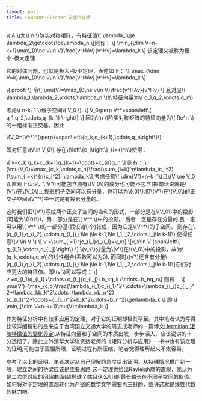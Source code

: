 ```yaml
---
layout: post
title: Courant-Fischer 定理的证明
---
```

\\( A \\)为\\( n \\)阶实对称矩阵，有特征值\\[ \lambda_1\ge \lambda_2\ge\cdots\ge\lambda_n \\]则有：
\\[ \min_{\dim V=n-k+1}\max_{0\ne v\in V}\frac{v^HAv}{v^Hv}=\lambda_k \\]
该定理又被称为极小-极大定理.

<!--more-->

它的对偶问题，也就是极大-极小定理，表述如下：
\\[ \max_{\dim V=k}\min_{0\ne v\in V}\frac{v^HAv}{v^Hv}=\lambda_k \\]

\\( proof: \\)
令\\[ \mu(V)=\max_{0\ne v\in V}\frac{v^HAv}{v^Hv} \\]
且对应\\( \lambda_1,\lambda_2,\cdots,\lambda_n \\)的特征向量为\\( q_1,q_2,\cdots,q_n\\).

考虑\\( n-k+1 \\)维子空间\\( V_0 \\).
\\[ V_0\perp V^*=span\left\\{ q_1,q_2,\cdots,q_{k-1} \right\\} \\]
因为\\(n \\)阶实对称矩阵的特征向量为\\( Re^n \\)的一组标准正交基。因此

\\(V_0=(V^*)^{\perp}=span\left\\{q_k,q_{k+1},\cdots,q_n\right\\}\\)

即对任意\\(v\in V_0\\),存在\\(\left\\{c_i\right\\}_{i=k}^n\\)使得：

\\[ v=c_k q_k+c_{k+1}q_{k+1}+\cdots+c_{n}q_n \\]
则有：
\\[\mu(V_0)=\max_{c_k,\cdots,c_n}\frac{\sum_{i=k}^n\lambda_ic_i^2}{\sum_{i=k}^{n}c_i^2}=\lambda_k\\]
考虑任意\\( \dim{V'}=n-k+1\\)且\\(V'\ne V_0 \\).直观上认识，\\(V'\\)可能包含原有\\(V_0\\)的成分也可能不包含(换句话说就是\\(V'\\)在\\(V_0\\)上投影的子空间可以有分量，也可以为\\(\{0\}\\).但\\(V'\\)在\\(V_0\\)的正交子空间\\(V^*\\)中一定是有投影分量的。

这时我们把\\(V'\\)写成两个正交子空间的直和的形式，一部分是在\\(V_0\\)中的投影(可能为\\(\{0\}\\))，另一部分是在\\( V^* \\)中的投影。
后者一定是存在分量的,且一定可以用\\( V^* \\)的一部分基(假设\\(j\\)个)张成，因为它是\\(V^*\\)的子空间。
则存在\\(q_{i_1},q_{i_2},\cdots,q_{i_j},(1\le j\le k-1,1\le i_1,i_2,\cdots,i_j\le k-1)\\) 使得任意\\(v'\in V'\\)
\\[ v'=\sum_{l=1}^jc_{i_l}q_{i_l}+v_x\\] 
\\[v_x\in V'|span\left\\{ q_{i_1},\cdots,q_{i_j}\right\\} \\]
\\(v_x\\)分量为\\(v'\\)在\\(V_0\\)中的投影，故为\\(q_k,\cdots,q_n\\)的线性组合(系数可以为0).
而同时\\(v'\\)还含有分量\\[q_{i_1},q_{i_2},\cdots,q_{i_j},(1\le j\le k-1,1\le i_1,i_2,\cdots,i_j\le k-1)\\]它们对应更大的特征值。即\\(v'\\)可以写成：
\\[ v'=c_{i_1}q_{i_1}+\cdots+c_{i_j}q_{i_j}+b_kq_k+\cdots+b_nq_n\\]
则有：
\\[ \mu(V')=\max_{c,b}\frac{\lambda_{i_1}c_{i_1}^2+\cdots+\lambda_{i_j}c_{i_j}^2+\lambda_kb_k^2\cdots+\lambda_nb_n^2}{c_{i_1}^2+\cdots+c_{i_j}^2+b_k^2\cdots+b_n^2}\ge\lambda_k \\]
即
\\[ \min_{\dim V=n-k+1}\mu(V)=\lambda_k \\]

作为特征分析中有较多应用的定理，对于它的证明却极其罕至。其中笔者认为写得比较详细精彩的是来自于台湾国立交通大学的周志成老师的一篇博文<a href="https://ccjou.wordpress.com/2010/03/16/hermitian-%E7%9F%A9%E9%99%A3%E7%89%B9%E5%BE%B5%E5%80%BC%E7%9A%84%E8%AE%8A%E5%8C%96%E7%95%8C%E5%AE%9A/">Hermitian 矩陣特徵值的變化界定</a>.从特征向量和子空间的本质出发，步步深入，应该说讲的十分透彻了。除此之外清华大学张贤达老师的《矩阵分析与应用》一书中也有该定理的证明;可能由于篇幅所限，证明过程有所压缩，笔者觉得理解起来不太容易。

参考了以上的证明，笔者决定从自己理解的角度给出证明。从特殊情况推广到一般，建立之间的桥梁应该是主要思路;这一定理也给出Rayleigh商的直观，我认为是二次型对应的闭超曲面(超椭球？姑且这么叫)的最长轴长在不同子空间的取值。如何将对于定理的直观转化为严密的数学文字需要再三斟酌，或许这就是线性代数的魅力吧。

